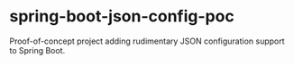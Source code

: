 # spring-boot-json-config-poc

Proof-of-concept project adding rudimentary JSON configuration support to Spring Boot.

